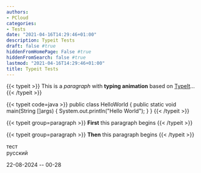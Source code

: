 ```yaml
---
authors:
- PCloud
categories:
- Tests
date: "2021-04-16T14:29:46+01:00"
description: Typeit Tests
draft: false #true
hiddenFromHomePage: False #true
hiddenFromSearch: false #true
lastmod: "2021-04-16T14:29:46+01:00"
title: Typeit Tests
---
```


<!--more-->

{{< typeit >}}
This is a *paragraph* with **typing animation** based on [TypeIt](https://typeitjs.com/)...
{{< /typeit >}}

{{< typeit code=java >}}
public class HelloWorld {
    public static void main(String []args) {
        System.out.println("Hello World");
    }
}
{{< /typeit >}}

{{< typeit group=paragraph >}}
**First** this paragraph begins
{{< /typeit >}}

{{< typeit group=paragraph >}}
**Then** this paragraph begins
{{< /typeit >}}

тест  
русский  

22-08-2024 -- 00-28  


